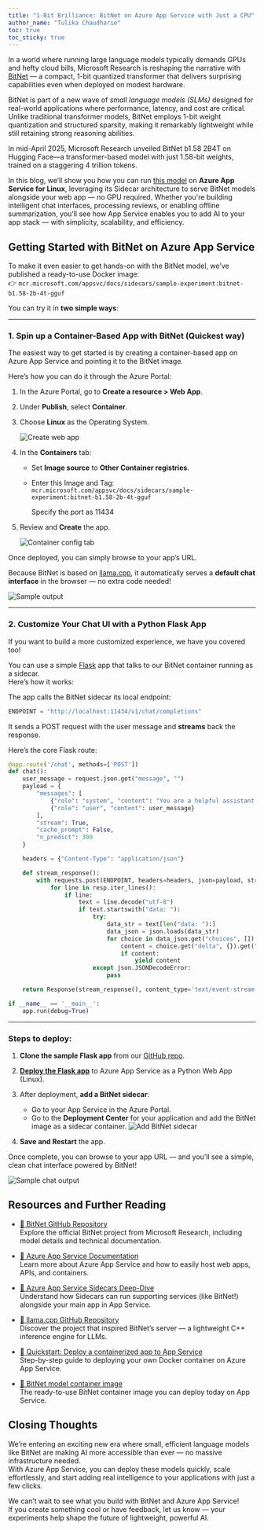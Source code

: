 ```yaml
---
title: "1-Bit Brilliance: BitNet on Azure App Service with Just a CPU"
author_name: "Tulika Chaudharie"
toc: true
toc_sticky: true
---
```


In a world where running large language models typically demands GPUs and hefty cloud bills, Microsoft Research is reshaping the narrative with [BitNet](https://www.msn.com/en-in/money/news/microsoft-research-announces-1-bit-a-small-language-model-that-can-run-on-cpu/ar-AA1DiDZd) — a compact, 1-bit quantized transformer that delivers surprising capabilities even when deployed on modest hardware.

BitNet is part of a new wave of *small language models (SLMs)* designed for real-world applications where performance, latency, and cost are critical. Unlike traditional transformer models, BitNet employs 1-bit weight quantization and structured sparsity, making it remarkably lightweight while still retaining strong reasoning abilities.

In mid-April 2025, Microsoft Research unveiled BitNet b1.58 2B4T on Hugging Face—a transformer-based model with just 1.58-bit weights, trained on a staggering 4 trillion tokens.

In this blog, we’ll show you how you can run [this model](https://huggingface.co/microsoft/bitnet-b1.58-2B-4T-gguf) on **Azure App Service for Linux**, leveraging its Sidecar architecture to serve BitNet models alongside your web app — no GPU required. Whether you're building intelligent chat interfaces, processing reviews, or enabling offline summarization, you’ll see how App Service enables you to add AI to your app stack — with simplicity, scalability, and efficiency.

## Getting Started with BitNet on Azure App Service

To make it even easier to get hands-on with the BitNet model, we’ve published a ready-to-use Docker image:  
👉 `mcr.microsoft.com/appsvc/docs/sidecars/sample-experiment:bitnet-b1.58-2b-4t-gguf`

You can try it in **two simple ways**:

---

### 1. **Spin up a Container-Based App with BitNet (Quickest way)**

The easiest way to get started is by creating a container-based app on Azure App Service and pointing it to the BitNet image.

Here’s how you can do it through the Azure Portal:

1. In the Azure Portal, go to **Create a resource > Web App**.
2. Under **Publish**, select **Container**.
3. Choose **Linux** as the Operating System.

    ![Create web app]({{site.baseurl}}/media/2024/07/CreateWebApp.jpg)

4. In the **Containers** tab:
    - Set **Image source** to **Other Container registries**.
    - Enter this Image and Tag:  
        `mcr.microsoft.com/appsvc/docs/sidecars/sample-experiment:bitnet-b1.58-2b-4t-gguf`

        Specify the port as 11434
5. Review and **Create** the app.

    ![Container config tab]({{site.baseurl}}/media/2025/04/container-config-bitnet.jpg)


Once deployed, you can simply browse to your app’s URL.  

Because BitNet is based on [llama.cpp](https://github.com/ggerganov/llama.cpp), it automatically serves a **default chat interface** in the browser — no extra code needed!

![Sample output]({{site.baseurl}}/media/2025/04/output-default.jpg)

---

### 2. **Customize Your Chat UI with a Python Flask App**

If you want to build a more customized experience, we have you covered too!

You can use a simple [Flask](https://flask.palletsprojects.com/) app that talks to our BitNet container running as a sidecar.  
Here’s how it works:

The app calls the BitNet sidecar its local endpoint:

```python
ENDPOINT = "http://localhost:11434/v1/chat/completions"
```

It sends a POST request with the user message and **streams** back the response.

Here’s the core Flask route:

```python
@app.route('/chat', methods=['POST'])
def chat():
    user_message = request.json.get("message", "")
    payload = {
        "messages": [
            {"role": "system", "content": "You are a helpful assistant."},
            {"role": "user", "content": user_message}
        ],
        "stream": True,
        "cache_prompt": False,
        "n_predict": 300
    }

    headers = {"Content-Type": "application/json"}

    def stream_response():
        with requests.post(ENDPOINT, headers=headers, json=payload, stream=True) as resp:
            for line in resp.iter_lines():
                if line:
                    text = line.decode("utf-8")
                    if text.startswith("data: "):
                        try:
                            data_str = text[len("data: "):]
                            data_json = json.loads(data_str)
                            for choice in data_json.get("choices", []):
                                content = choice.get("delta", {}).get("content")
                                if content:
                                    yield content
                        except json.JSONDecodeError:
                            pass

    return Response(stream_response(), content_type='text/event-stream')

if __name__ == '__main__':
    app.run(debug=True)
```

---

### Steps to deploy:

1. **Clone the sample Flask app** from our [GitHub repo](https://github.com/Azure-Samples/sidecar-samples/tree/main/bitnet-chat-app).
2. [**Deploy the Flask app**](https://learn.microsoft.com/en-us/azure/app-service/quickstart-python) to Azure App Service as a Python Web App (Linux). 
3. After deployment, **add a BitNet sidecar**:
   - Go to your App Service in the Azure Portal.
   - Go to the **Deployment Center** for your application and add the BitNet image as a sidecar container.
    ![Add BitNet sidecar]({{site.baseurl}}/media/2025/04/bitnet-sidecar.jpg)

4. **Save and Restart** the app.

Once complete, you can browse to your app URL — and you’ll see a simple, clean chat interface powered by BitNet!

![Sample chat output]({{site.baseurl}}/media/2025/04/output-chat.jpg)


## Resources and Further Reading

- [🔗 BitNet GitHub Repository](https://github.com/microsoft/BitNet)  
  Explore the official BitNet project from Microsoft Research, including model details and technical documentation.

- [🔗 Azure App Service Documentation](https://learn.microsoft.com/en-us/azure/app-service/)  
  Learn more about Azure App Service and how to easily host web apps, APIs, and containers.

- [🔗 Azure App Service Sidecars Deep-Dive](https://azure.github.io/AppService/2025/03/06/Sidecars-Deep-Dive-Part1.html)  
  Understand how Sidecars can run supporting services (like BitNet!) alongside your main app in App Service.

- [🔗 llama.cpp GitHub Repository](https://github.com/ggerganov/llama.cpp)  
  Discover the project that inspired BitNet’s server — a lightweight C++ inference engine for LLMs.

- [🔗 Quickstart: Deploy a containerized app to App Service](https://learn.microsoft.com/en-us/azure/app-service/quickstart-custom-container?tabs=portal)  
  Step-by-step guide to deploying your own Docker container on Azure App Service.

- [🔗 BitNet model container image](https://mcr.microsoft.com/appsvc/docs/sidecars/sample-experiment:bitnet-b1.58-2b-4t-gguf)  
  The ready-to-use BitNet container image you can deploy today on App Service.


## Closing Thoughts

We’re entering an exciting new era where small, efficient language models like BitNet are making AI more accessible than ever — no massive infrastructure needed.  
With Azure App Service, you can deploy these models quickly, scale effortlessly, and start adding real intelligence to your applications with just a few clicks.

We can’t wait to see what you build with BitNet and Azure App Service!  
If you create something cool or have feedback, let us know — your experiments help shape the future of lightweight, powerful AI.
